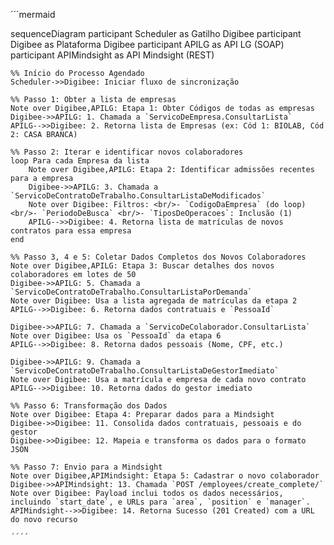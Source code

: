 ´´´mermaid

sequenceDiagram
    participant Scheduler as Gatilho Digibee
    participant Digibee as Plataforma Digibee
    participant APILG as API LG (SOAP)
    participant APIMindsight as API Mindsight (REST)

    %% Início do Processo Agendado
    Scheduler->>Digibee: Iniciar fluxo de sincronização

    %% Passo 1: Obter a lista de empresas
    Note over Digibee,APILG: Etapa 1: Obter Códigos de todas as empresas
    Digibee->>APILG: 1. Chamada a `ServicoDeEmpresa.ConsultarLista`
    APILG-->>Digibee: 2. Retorna lista de Empresas (ex: Cód 1: BIOLAB, Cód 2: CASA BRANCA)

    %% Passo 2: Iterar e identificar novos colaboradores
    loop Para cada Empresa da lista
        Note over Digibee,APILG: Etapa 2: Identificar admissões recentes para a empresa
        Digibee->>APILG: 3. Chamada a `ServicoDeContratoDeTrabalho.ConsultarListaDeModificados`
        Note over Digibee: Filtros: <br/>- `CodigoDaEmpresa` (do loop) <br/>- `PeriodoDeBusca` <br/>- `TiposDeOperacoes`: Inclusão (1)
        APILG-->>Digibee: 4. Retorna lista de matrículas de novos contratos para essa empresa
    end
    
    %% Passo 3, 4 e 5: Coletar Dados Completos dos Novos Colaboradores
    Note over Digibee,APILG: Etapa 3: Buscar detalhes dos novos colaboradores em lotes de 50
    Digibee->>APILG: 5. Chamada a `ServicoDeContratoDeTrabalho.ConsultarListaPorDemanda`
    Note over Digibee: Usa a lista agregada de matrículas da etapa 2
    APILG-->>Digibee: 6. Retorna dados contratuais e `PessoaId`

    Digibee->>APILG: 7. Chamada a `ServicoDeColaborador.ConsultarLista`
    Note over Digibee: Usa os `PessoaId` da etapa 6
    APILG-->>Digibee: 8. Retorna dados pessoais (Nome, CPF, etc.)

    Digibee->>APILG: 9. Chamada a `ServicoDeContratoDeTrabalho.ConsultarListaDeGestorImediato`
    Note over Digibee: Usa a matrícula e empresa de cada novo contrato
    APILG-->>Digibee: 10. Retorna dados do gestor imediato

    %% Passo 6: Transformação dos Dados
    Note over Digibee: Etapa 4: Preparar dados para a Mindsight
    Digibee->>Digibee: 11. Consolida dados contratuais, pessoais e do gestor
    Digibee->>Digibee: 12. Mapeia e transforma os dados para o formato JSON

    %% Passo 7: Envio para a Mindsight
    Note over Digibee,APIMindsight: Etapa 5: Cadastrar o novo colaborador
    Digibee->>APIMindsight: 13. Chamada `POST /employees/create_complete/`
    Note over Digibee: Payload inclui todos os dados necessários, incluindo `start_date`, e URLs para `area`, `position` e `manager`.
    APIMindsight-->>Digibee: 14. Retorna Sucesso (201 Created) com a URL do novo recurso

    ´´´´
